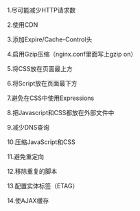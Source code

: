 1.尽可能减少HTTP请求数

2.使用CDN

3.添加Expire/Cache-Control头

4.启用Gzip压缩（nginx.conf里面写上gzip on）

5.将CSS放在页面最上方

6.将Script放在页面最下方

7.避免在CSS中使用Expressions

8.把Javascript和CSS都放在外部文件中

9.减少DNS查询

10.压缩JavaScript和CSS

11.避免重定向

12.移除重复的脚本

13.配置实体标签（ETAG）

14.使AJAX缓存


